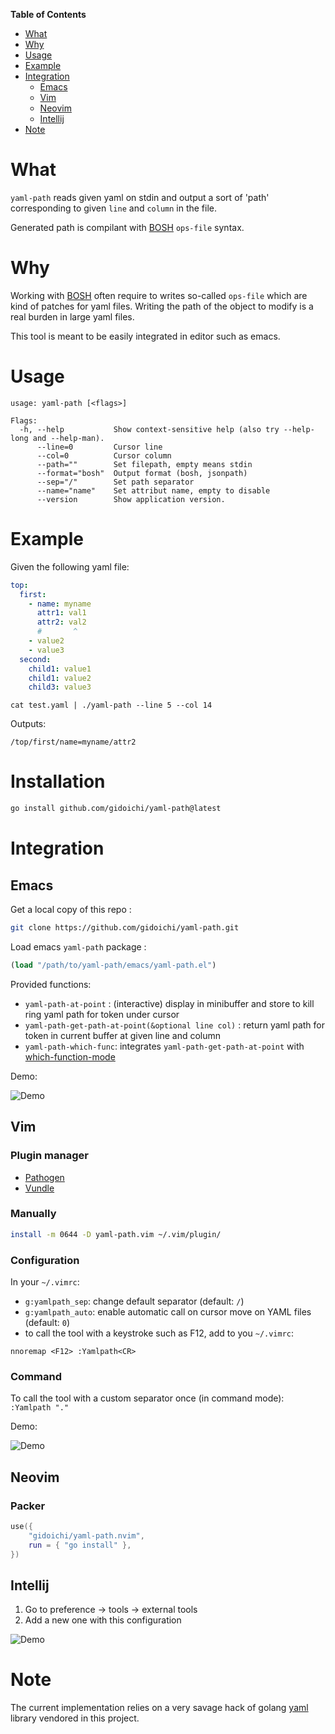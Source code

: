 <!-- markdown-toc start - Don't edit this section. Run M-x markdown-toc-refresh-toc -->

**Table of Contents**

- [What](#what)
- [Why](#why)
- [Usage](#usage)
- [Example](#example)
- [Integration](#integration)
  - [Emacs](#emacs)
  - [Vim](#vim)
  - [Neovim](#neovim)
  - [Intellij](#intellij)
- [Note](#note)

<!-- markdown-toc end -->

# What

`yaml-path` reads given yaml on stdin and output a sort of 'path' corresponding
to given `line` and `column` in the file.

Generated path is compilant with [BOSH](https://bosh.io/docs/cli-v2/) `ops-file`
syntax.

# Why

Working with [BOSH](https://bosh.io/docs/cli-v2/) often require to writes
so-called `ops-file` which are kind of patches for yaml files. Writing the path
of the object to modify is a real burden in large yaml files.

This tool is meant to be easily integrated in editor such as emacs.

# Usage

```
usage: yaml-path [<flags>]

Flags:
  -h, --help           Show context-sensitive help (also try --help-long and --help-man).
      --line=0         Cursor line
      --col=0          Cursor column
      --path=""        Set filepath, empty means stdin
      --format="bosh"  Output format (bosh, jsonpath)
      --sep="/"        Set path separator
      --name="name"    Set attribut name, empty to disable
      --version        Show application version.
```

# Example

Given the following yaml file:

```yaml
top:
  first:
    - name: myname
      attr1: val1
      attr2: val2
      #       ^
    - value2
    - value3
  second:
    child1: value1
    child1: value2
    child3: value3
```

`cat test.yaml | ./yaml-path --line 5 --col 14`

Outputs:

```
/top/first/name=myname/attr2
```

# Installation

```bash
go install github.com/gidoichi/yaml-path@latest
```

# Integration

## Emacs

Get a local copy of this repo :

```bash
git clone https://github.com/gidoichi/yaml-path.git
```

Load emacs `yaml-path` package :

```lisp
(load "/path/to/yaml-path/emacs/yaml-path.el")
```

Provided functions:

- `yaml-path-at-point` : (interactive) display in minibuffer and store to kill
  ring yaml path for token under cursor
- `yaml-path-get-path-at-point(&optional line col)` : return yaml path for token
  in current buffer at given line and column
- `yaml-path-which-func`: integrates `yaml-path-get-path-at-point` with
  [which-function-mode](https://www.emacswiki.org/emacs/WhichFuncMode)

Demo:

![Demo](./doc/demo-emacs.gif)

## Vim

### Plugin manager

- [Pathogen](https://github.com/tpope/vim-pathogen)
- [Vundle](https://github.com/VundleVim/Vundle.vim)

### Manually

```bash
install -m 0644 -D yaml-path.vim ~/.vim/plugin/
```

### Configuration

In your `~/.vimrc`:

- `g:yamlpath_sep`: change default separator (default: `/`)
- `g:yamlpath_auto`: enable automatic call on cursor move on YAML files
  (default: `0`)
- to call the tool with a keystroke such as F12, add to you `~/.vimrc`:

```
nnoremap <F12> :Yamlpath<CR>
```
### Command

To call the tool with a custom separator once (in command mode): `:Yamlpath "."`

Demo:

![Demo](./doc/demo-vim.gif)


## Neovim

### Packer

```lua
use({
    "gidoichi/yaml-path.nvim",
    run = { "go install" },
})
```

## Intellij

1. Go to preference -> tools -> external tools
2. Add a new one with this configuration

![Demo](./doc/config-intellij.png)

# Note

The current implementation relies on a very savage hack of golang
[yaml](https://github.com/go-yaml/yaml) library vendored in this project.

<!-- Local Variables: -->
<!-- End: -->
